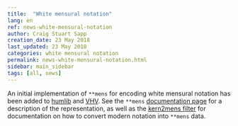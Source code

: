 ```yaml
---
title:  "White mensural notation"
lang: en
ref: news-white-mensural-notation
author: Craig Stuart Sapp
creation_date: 23 May 2018
last_updated: 23 May 2018
categories: white mensural notation
permalink: news-white-mensural-notation.html
sidebar: main_sidebar
tags: [all, news]
---
```


An initial implementation of `**mens` for encoding white mensural notation
has been added to [humlib](https://humlib.sapp.org) and [VHV](http://verovio.humdrum.org).
See the `**mens` [documentation page](/humdrum/mens) for a description of the representation,
as well as the [kern2mens filter](/filters/kern2mens) for documentation on how to
convert modern notation into `**mens` data.



